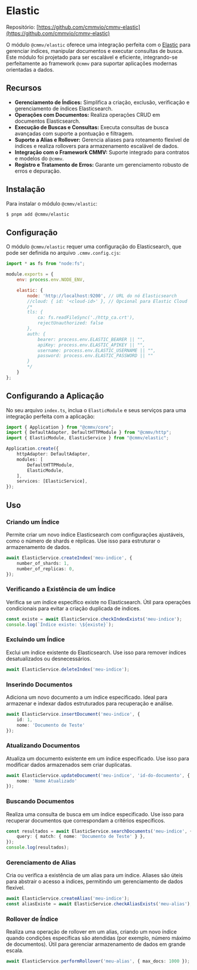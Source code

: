 # Elastic

Repositório: [https://github.com/cmmvio/cmmv-elastic](https://github.com/cmmvio/cmmv-elastic)

O módulo ``@cmmv/elastic`` oferece uma integração perfeita com o [Elastic](https://www.elastic.co/pt/) para gerenciar índices, manipular documentos e executar consultas de busca. Este módulo foi projetado para ser escalável e eficiente, integrando-se perfeitamente ao framework ``@cmmv`` para suportar aplicações modernas orientadas a dados.

## Recursos

* **Gerenciamento de Índices:** Simplifica a criação, exclusão, verificação e gerenciamento de índices Elasticsearch.
* **Operações com Documentos:** Realiza operações CRUD em documentos Elasticsearch.
* **Execução de Buscas e Consultas:** Executa consultas de busca avançadas com suporte a pontuação e filtragem.
* **Suporte a Alias e Rollover:** Gerencia aliases para roteamento flexível de índices e realiza rollovers para armazenamento escalável de dados.
* **Integração com o Framework CMMV:** Suporte integrado para contratos e modelos do ``@cmmv``.
* **Registro e Tratamento de Erros:** Garante um gerenciamento robusto de erros e depuração.

## Instalação

Para instalar o módulo ``@cmmv/elastic``:

```bash
$ pnpm add @cmmv/elastic
```

## Configuração

O módulo ``@cmmv/elastic`` requer uma configuração do Elasticsearch, que pode ser definida no arquivo ``.cmmv.config.cjs``:

```javascript
import * as fs from "node:fs";

module.exports = {
    env: process.env.NODE_ENV,

    elastic: {
        node: 'http://localhost:9200', // URL do nó Elasticsearch
        //cloud: { id: '<cloud-id>' }, // Opcional para Elastic Cloud
        /*
        tls: {
            ca: fs.readFileSync('./http_ca.crt'),
            rejectUnauthorized: false
        },
        auth: {
            bearer: process.env.ELASTIC_BEARER || "",
            apiKey: process.env.ELASTIC_APIKEY || "",
            username: process.env.ELASTIC_USERNAME || "",
            password: process.env.ELASTIC_PASSWORD || ""
        }
        */
    }
};
```

## Configurando a Aplicação

No seu arquivo ``index.ts``, inclua o ``ElasticModule`` e seus serviços para uma integração perfeita com a aplicação:

```typescript
import { Application } from "@cmmv/core";
import { DefaultAdapter, DefaultHTTPModule } from "@cmmv/http";
import { ElasticModule, ElasticService } from "@cmmv/elastic";

Application.create({
    httpAdapter: DefaultAdapter,
    modules: [
        DefaultHTTPModule,
        ElasticModule,
    ],
    services: [ElasticService],
});
```

## Uso

### Criando um Índice

Permite criar um novo índice Elasticsearch com configurações ajustáveis, como o número de shards e réplicas. Use isso para estruturar o armazenamento de dados.

```typescript
await ElasticService.createIndex('meu-indice', {
    number_of_shards: 1,
    number_of_replicas: 0,
});
```

### Verificando a Existência de um Índice

Verifica se um índice específico existe no Elasticsearch. Útil para operações condicionais para evitar a criação duplicada de índices.

```typescript
const existe = await ElasticService.checkIndexExists('meu-indice');
console.log(`Índice existe: \${existe}`);
```

### Excluindo um Índice

Exclui um índice existente do Elasticsearch. Use isso para remover índices desatualizados ou desnecessários.

```typescript
await ElasticService.deleteIndex('meu-indice');
```

### Inserindo Documentos

Adiciona um novo documento a um índice especificado. Ideal para armazenar e indexar dados estruturados para recuperação e análise.

```typescript
await ElasticService.insertDocument('meu-indice', {
    id: 1,
    nome: 'Documento de Teste'
});
```

### Atualizando Documentos

Atualiza um documento existente em um índice especificado. Use isso para modificar dados armazenados sem criar duplicatas.

```typescript
await ElasticService.updateDocument('meu-indice', 'id-do-documento', {
    nome: 'Nome Atualizado'
});
```

### Buscando Documentos

Realiza uma consulta de busca em um índice especificado. Use isso para recuperar documentos que correspondam a critérios específicos.

```typescript
const resultados = await ElasticService.searchDocuments('meu-indice', {
    query: { match: { nome: 'Documento de Teste' } },
});
console.log(resultados);
```

### Gerenciamento de Alias

Cria ou verifica a existência de um alias para um índice. Aliases são úteis para abstrair o acesso a índices, permitindo um gerenciamento de dados flexível.

```typescript
await ElasticService.createAlias('meu-indice');
const aliasExiste = await ElasticService.checkAliasExists('meu-alias');
```

### Rollover de Índice

Realiza uma operação de rollover em um alias, criando um novo índice quando condições específicas são atendidas (por exemplo, número máximo de documentos). Útil para gerenciar armazenamento de dados em grande escala.

```typescript
await ElasticService.performRollover('meu-alias', { max_docs: 1000 });
```
